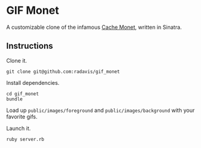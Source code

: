 # GIF Monet

A customizable clone of the infamous [Cache Monet](http://www.cachemonet.com), written in Sinatra.

## Instructions

Clone it.

```no-highlight
git clone git@github.com:radavis/gif_monet
```

Install dependencies.

```
cd gif_monet
bundle
```

Load up `public/images/foreground` and `public/images/background` with your favorite gifs.

Launch it.
```
ruby server.rb
```
